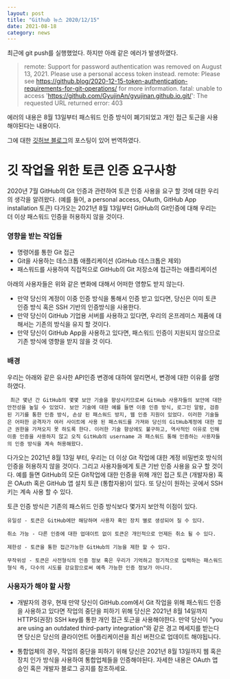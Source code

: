 ```yaml
---
layout: post
title: "Github 뉴스 2020/12/15"
date: 2021-08-18
category: news
---
```


최근에 git push를 실행했었다. 하지만 아래 같은 에러가 발생하였다. 

>remote: Support for password authentication was removed on August 13, 2021. Please use a personal access token instead.
>remote: Please see https://github.blog/2020-12-15-token-authentication-requirements-for-git-operations/ for more information.
>fatal: unable to access 'https://github.com/GyujinAn/gyujinan.github.io.git/': The requested URL returned error: 403

에러의 내용은 8월 13일부터 패스워드 인증 방식이 폐기되었고 개인 접근 토근을 사용해야된다는 내용이다. 

그에 대한 [깃허브 블로그](https://github.blog/2020-12-15-token-authentication-requirements-for-git-operations/)의 포스팅이 있어 번역하였다.


# 깃 작업을 위한 토큰 인증 요구사항

2020년 7월 GitHub의 Git 인증과 관련하여 토큰 인증 사용을 요구 할 것에 대한 우리의 생각을 알려왔다. (예를 들어, a personal access, OAuth, GitHub App installation 토큰) 다가오는 2021년 8월 13일부터 GitHub의 Git인증에 대해 우리는 더 이상 패스워드 인증을 허용하지 않을 것이다.

### 영향을 받는 작업들

* 명령어를 통한 Git 접근
* Git을 사용하는 데스크톱 애플리케이션 (GitHub 데스크톱은 제외)
* 패스워드를 사용하여 직접적으로 GitHub의 Git 저장소에 접근하는 애플리케이션

아래의 사용자들은 위와 같은 변화에 대해서 어떠한 영향도 받지 않는다.

* 만약 당신의 계정이 이중 인증 방식을 통해서 인증 받고 있다면, 당신은 이미 토큰 인증 방식 혹은 SSH 기반의 인증방식을 사용한다.
* 만약 당신이 GitHub 기업용 서버를 사용하고 있다면, 우리의 온프레미스 제품에 대해서는 기존의 방식을 유지 할 것이다.
* 만약 당신이 GitHub App을 사용하고 있다면, 패스워드 인증이 지원되지 않으므로 기존 방식에 영향을 받지 않을 것 이다.

### 배경

우리는 아래와 같은 유사한 API인증 변경에 대하여 알리면서, 변경에 대한 이유를 설명하였다.

```
 최근 몇년 간 GitHub의 몇몇 보안 기술을 향상시키므로써 GitHub 사용자들의 보안에 대한 안전성을 높일 수 있었다. 보안 기술에 대한 예를 들면 이중 인증 방식, 로그인 알람, 검증 된 기기를 통한 인증 방식, 손상 된 패스워드 방지, 웹 인증 지원이 있었다. 이러한 기술들은 어떠한 공격자가 여러 사이트에 사용 된 패스워드를 가져와 당신의 GitHub계정에 대한 접근 권한을 가져오지 못 하도록 한다. 이러한 기술 향상에도 불구하고, 역사적인 이유로 인해 이중 인증을 사용하지 않고 오직 GitHub의 username 과 패스워드 통해 인증하는 사용자들의 인증 방식을 계속 허용해왔다.
```

다가오는 2021년 8월 13일 부터, 우리는 더 이상 Git 작업에 대한 계정 비밀번호 방식의 인증을 허용하지 않을 것이다. 그리고 사용자들에게 토큰 기반 인증 사용을 요구 할 것이다. 예를 들면 GitHub의 모든 Git작업에 대한 인증을 위해 개인 접근 토큰 (개발자용) 혹은 OAuth 혹은 GitHub 앱 설치 토큰 (통합자용)이 있다. 또 당신이 원하는 곳에서 SSH 키는 계속 사용 할 수 있다.

토큰 인증 방식은 기존의 패스위드 인증 방식보다 몇가지 보안적 이점이 있다.

```
유일성 - 토큰은 GitHub에만 해당하며 사용자 혹인 장치 별로 생성되어 질 수 있다.

취소 가능 - 다른 인증에 대한 업데이트 없이 토큰은 개인적으로 언제든 취소 될 수 있다.

제한성 - 토큰을 통한 접근가능한 GitHub의 기능을 제한 할 수 있다.

무작위성 - 토큰은 사전형식의 인증 정보 혹은 우리가 기억하고 정기적으로 입력하는 패스워드 형식 즉, 다수의 시도를 강요함으로써 예측 가능한 인증 정보가 아니다.
```

### 사용자가 해야 할 사항

* 개발자의 경우, 현재 만약 당신이 GitHub.com에서 Git 작업을 위해 패스워드 인증을 사용하고 있다면 작업의 중단을 피하기 위해 당신은 2021년 8월 14일까지 HTTPS(권장) SSH key를 통한 개인 접근 토근을 사용해야한다. 만약 당신이 "you are using an outdated third-party integration"와 같은 경고 메세지를 받는다면 당신은 당신의 클라이언트 어플리케이션을 최신 버전으로 업데이트 해야됩니다.

* 통합업체의 경우, 작업의 중단을 피하기 위해 당신은 2021년 8월 13일까지 웹 혹은 장치 인가 방식을 사용하여 통합업체들을 인증해야된다. 자세한 내용은 OAuth 앱 승인 혹은 개발자 블로그 공지를 참조하세요.


